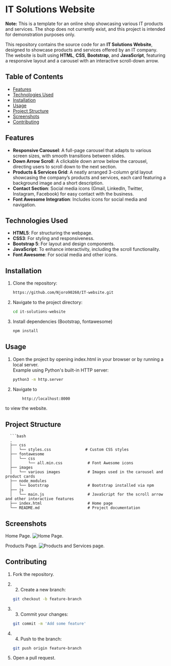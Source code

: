 # IT Solutions Website

**Note:** This is a template for an online shop showcasing various IT products and services. The shop does not currently exist, and this project is intended for demonstration purposes only.

This repository contains the source code for an **IT Solutions Website**, designed to showcase products and services offered by an IT company. The website is built using **HTML**, **CSS**, **Bootstrap**, and **JavaScript**, featuring a responsive layout and a carousel with an interactive scroll-down arrow.

## Table of Contents

- [Features](#features)
- [Technologies Used](#technologies-used)
- [Installation](#installation)
- [Usage](#usage)
- [Project Structure](#project-structure)
- [Screenshots](#screenshots)
- [Contributing](#contributing)

## Features

- **Responsive Carousel**: A full-page carousel that adapts to various screen sizes, with smooth transitions between slides.
- **Down Arrow Scroll**: A clickable down arrow below the carousel, directing users to scroll down to the next section.
- **Products & Services Grid**: A neatly arranged 3-column grid layout showcasing the company’s products and services, each card featuring a background image and a short description.
- **Contact Section**: Social media icons (Gmail, LinkedIn, Twitter, Instagram, Facebook) for easy contact with the business.
- **Font Awesome Integration**: Includes icons for social media and navigation.
  
## Technologies Used

- **HTML5**: For structuring the webpage.
- **CSS3**: For styling and responsiveness.
- **Bootstrap 5**: For layout and design components.
- **JavaScript**: To enhance interactivity, including the scroll functionality.
- **Font Awesome**: For social media and other icons.

## Installation

1. Clone the repository: 
   ```bash
   https://github.com/Njoro90260/IT-website.git

2. Navigate to the project directory:

     ```bash
     cd it-solutions-website
    
3. Install dependencies (Bootstrap, fontawesome)

     ```bash
     npm install

  ## Usage
  1. Open the project by opening index.html in your browser or by running a local server.<br/>
      Example using Python's built-in HTTP server:
     ```bash
     python3 -m http.server

2. Navigate to
     ```bash
         http://localhost:8000
 to view the website.

 ## Project Structure

      ```bash
      .
      ├── css
      │   └── styles.css               # Custom CSS styles
      ├── fontawesome
      │   └── css
      │       └── all.min.css           # Font Awesome icons
      ├── images
      │   └── various images            # Images used in the carousel and product cards
      ├── node_modules
      │   └── bootstrap                 # Bootstrap installed via npm
      ├── js
      │   └── main.js                   # JavaScript for the scroll arrow and other interactive features
      ├── index.html                    # Home page
      └── README.md                     # Project documentation


## Screenshots
Home Page.
![Home Page.](https://github.com/user-attachments/assets/5bf1ab98-c960-4acc-ae1e-a3cef9c2ef86)


Products Page.
![Products and Services page.](https://github.com/user-attachments/assets/5a38196e-d54b-4bdd-a771-019a55dd5ab5)



  ## Contributing
1. Fork the repository.
2. 2. Create a new branch:

   ```bash
   git checkout -b feature-branch

3. 3. Commit your changes:

   ```bash
   git commit -m 'Add some feature'

4. 4. Push to the branch:

   ```bash
   git push origin feature-branch

5. Open a pull request.
